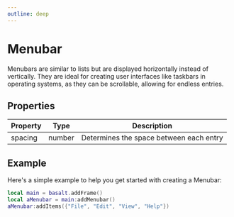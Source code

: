 ```yaml
---
outline: deep
---
```


# Menubar

Menubars are similar to lists but are displayed horizontally instead of vertically. They are ideal for creating user interfaces like taskbars in operating systems, as they can be scrollable, allowing for endless entries.

## Properties

|Property|Type|Description|
|---|---|---|
|spacing|number|Determines the space between each entry

## Example

Here's a simple example to help you get started with creating a Menubar:

```lua
local main = basalt.addFrame()
local aMenubar = main:addMenubar()
aMenubar:addItems({"File", "Edit", "View", "Help"})
```

